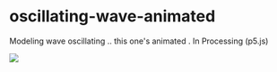 # oscillating-wave-animated
Modeling wave oscillating .. this one's animated . In Processing (p5.js)

<img src="https://media.giphy.com/media/26AHDvRyCofVE0Ntm/giphy.gif"/>